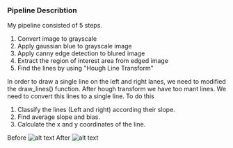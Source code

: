 
### Pipeline Describtion

[//]: # (Image References)

[image1]: ./examples/laneLines_thirdPass.jpg "img1"
[image2]: ./examples/line-segments-example.jpg "img2"
My pipeline consisted of 5 steps.
1. Convert image to grayscale
2. Apply gaussian blue to grayscale image
3. Apply canny edge detection to blured image
4. Extract the region of interest area from edged image
5. Find the lines by using "Hough Line Transform"

In order to draw a single line on the left and right lanes, we need to modified the draw_lines() function. After hough transform we have too mant lines. We need to convert this lines to a single line. To do this
1. Classify the lines (Left and right) according their slope.
2. Find average slope and bias.
3. Calculate the x and y coordinates of the line.

Before
![alt text][image2] 
After 
![alt text][image1]  

